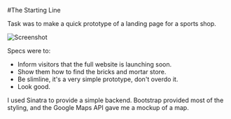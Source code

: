 #The Starting Line

Task was to make a quick prototype of a landing page for a sports shop.

![Screenshot](/public/images/screenshot.png)

Specs were to:
- Inform visitors that the full website is launching soon.
- Show them how to find the bricks and mortar store.
- Be slimline, it's a very simple prototype, don't overdo it.
- Look good.

I used Sinatra to provide a simple backend. Bootstrap provided most of the styling, and the Google Maps API gave me a mockup of a map.

